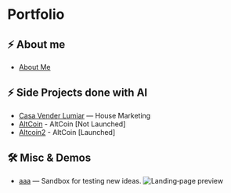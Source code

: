 # Portfolio



## ⚡ About me
- [About Me](https://pastebin.com/zaYd6pg9)


## ⚡ Side Projects done with AI
- [Casa Vender Lumiar](https://github.com/jp864/casa-vender-lumiar) — House Marketing
- [AltCoin](https://github.com/jp864/altcoin) - AltCoin [Not Launched]
- [Altcoin2](https://urcr7onsol.com/) - AltCoin [Launched] 


## 🛠️ Misc & Demos
- [aaa](https://github.com/jp864/aaa) — Sandbox for testing new ideas.
![Landing‑page preview](./assets/new-landing-page-screenshot.png)
